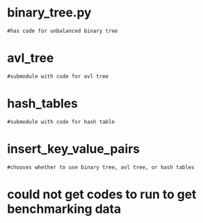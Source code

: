 # binary_tree.py
    #has code for unbalanced binary tree
    
# avl_tree
    #submodule with code for avl tree
    
# hash_tables
    #submodule with code for hash table

# insert_key_value_pairs
    #chooses whether to use binary tree, avl tree, or hash tables
    
# could not get codes to run to get benchmarking data